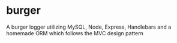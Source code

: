 # burger
A burger logger utilizing MySQL, Node, Express, Handlebars and a homemade ORM which follows the MVC design pattern
